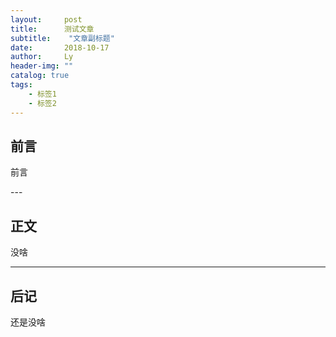 ```yaml
---
layout:     post
title:      测试文章
subtitle:    "文章副标题"
date:       2018-10-17
author:     Ly
header-img: ""
catalog: true
tags:
    - 标签1
    - 标签2
---
```


## 前言

前言

<p id = "build"></p>
---

## 正文

没啥

---

## 后记

还是没啥